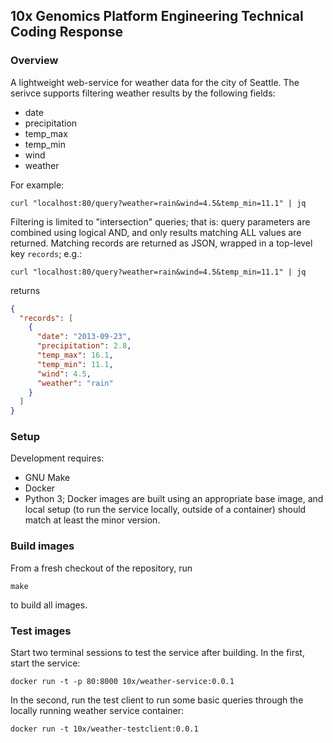 ## 10x Genomics Platform Engineering Technical Coding Response

### Overview

A lightweight web-service for weather data for the city of Seattle.  The serivce
supports filtering weather results by the following fields:

 * date
 * precipitation
 * temp_max
 * temp_min
 * wind
 * weather

For example:

```
curl "localhost:80/query?weather=rain&wind=4.5&temp_min=11.1" | jq
```

Filtering is limited to "intersection" queries; that is: query parameters are
combined using logical AND, and only results matching ALL values are returned.
Matching records are returned as JSON, wrapped in a top-level key `records`; e.g.:

```
curl "localhost:80/query?weather=rain&wind=4.5&temp_min=11.1" | jq
```

returns

```json
{
  "records": [
    {
      "date": "2013-09-23",
      "precipitation": 2.8,
      "temp_max": 16.1,
      "temp_min": 11.1,
      "wind": 4.5,
      "weather": "rain"
    }
  ]
}
```

### Setup

Development requires: 

 * GNU Make
 * Docker
 * Python 3; Docker images are built using an appropriate base image, and local
   setup (to run the service locally, outside of a container) should match at
   least the minor version.
   
### Build images

From a fresh checkout of the repository, run

```
make
```

to build all images.

### Test images

Start two terminal sessions to test the service after building.  In the first,
start the service:

```
docker run -t -p 80:8000 10x/weather-service:0.0.1
```

In the second, run the test client to run some basic queries through the
locally running weather service container:

```
docker run -t 10x/weather-testclient:0.0.1
```
